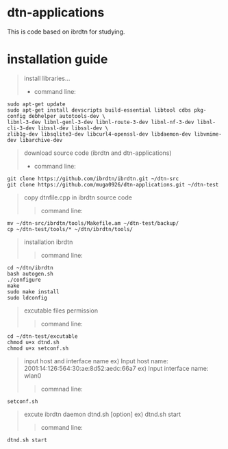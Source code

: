 # dtn-applications

This is code based on ibrdtn for studying.


# installation guide

> install libraries...
> * command line:

    sudo apt-get update
    sudo apt-get install devscripts build-essential libtool cdbs pkg-config debhelper autotools-dev \
    libnl-3-dev libnl-genl-3-dev libnl-route-3-dev libnl-nf-3-dev libnl-cli-3-dev libssl-dev libssl-dev \
    zlib1g-dev libsqlite3-dev libcurl4-openssl-dev libdaemon-dev libvmime-dev libarchive-dev

> download source code (ibrdtn and dtn-applications)
> * command line:

    git clone https://github.com/ibrdtn/ibrdtn.git ~/dtn-src
    git clone https://github.com/muga0926/dtn-applications.git ~/dtn-test

> copy dtnfile.cpp in ibrdtn source code
>   > command line:

    mv ~/dtn-src/ibrdtn/tools/Makefile.am ~/dtn-test/backup/
    cp ~/dtn-test/tools/* ~/dtn/ibrdtn/tools/
 
> installation ibrdtn
>   > command line:

    cd ~/dtn/ibrdtn
    bash autogen.sh
    ./configure
    make
    sudo make install
    sudo ldconfig

> excutable files permission
>   > command line:

    cd ~/dtn-test/excutable
    chmod u+x dtnd.sh
    chmod u+x setconf.sh

> input host and interface name
> ex) Input host name: 2001:14:126:564:30:ae:8d52:aedc:66a7
> ex) Input interface name: wlan0
>   > commnad line:

    setconf.sh

> excute ibrdtn daemon
> dtnd.sh [option]
> ex) dtnd.sh start
>   > command line:

    dtnd.sh start

